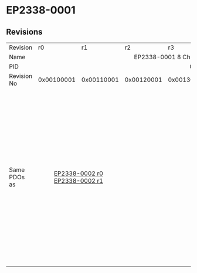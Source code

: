 # EP2338-0001

## Revisions
<table>
<tr>
<td>Revision</td>
<td>r0</td>
<td>r1</td>
<td>r2</td>
<td>r3</td>
<td>r4</td>
<td>r5</td>
<td>r6</td>
<td>r7</td>
</tr>
<tr>
<td>Name</td>
<td colspan=8 align="center">EP2338-0001 8 Ch. Dig. Input/Output 24V, 0,5A, M8</td>
</tr>
<tr>
<td>PID</td>
<td colspan=8 align="center">0x09224052</td>
</tr>
<tr>
<td>Revision No</td>
<td>0x00100001</td>
<td>0x00110001</td>
<td>0x00120001</td>
<td>0x00130001</td>
<td>0x00140001</td>
<td>0x00150001</td>
<td>0x00160001</td>
<td>0x00170001</td>
</tr>
<tr>
<td>Same PDOs as</td>
<td colspan=2 align="center"><a href="EP2338-0002.md">EP2338-0002 r0</a><br/><a href="EP2338-0002.md">EP2338-0002 r1</a></td>
<td colspan=6 align="center"><a href="EP2338-0002.md">EP2338-0002 r2</a><br/><a href="EP2338-0002.md">EP2338-0002 r3</a><br/><a href="EP2338-0002.md">EP2338-0002 r4</a><br/><a href="EP2338-0002.md">EP2338-0002 r5</a><br/><a href="EP2338-0002.md">EP2338-0002 r6</a><br/><a href="EP2338-0002.md">EP2338-0002 r7</a><br/><a href="EP2338-1001.md">EP2338-1001 r0</a><br/><a href="EP2338-1001.md">EP2338-1001 r1</a><br/><a href="EP2338-1001.md">EP2338-1001 r2</a><br/><a href="EP2338-1002.md">EP2338-1002 r0</a><br/><a href="EP2338-1002.md">EP2338-1002 r1</a><br/><a href="EP2338-1002.md">EP2338-1002 r2</a><br/><a href="EPP2338-0001.md">EPP2338-0001 r0</a><br/><a href="EPP2338-0001.md">EPP2338-0001 r1</a><br/><a href="EPP2338-0001.md">EPP2338-0001 r2</a><br/><a href="EPP2338-0002.md">EPP2338-0002 r0</a><br/><a href="EPP2338-0002.md">EPP2338-0002 r1</a><br/><a href="EPP2338-0002.md">EPP2338-0002 r2</a><br/><a href="EPP2338-1001.md">EPP2338-1001 r1</a><br/><a href="EPP2338-1001.md">EPP2338-1001 r2</a><br/><a href="EPP2338-1001.md">EPP2338-1001 r3</a><br/><a href="EPP2338-1002.md">EPP2338-1002 r1</a><br/><a href="EPP2338-1002.md">EPP2338-1002 r2</a><br/><a href="EPP2338-1002.md">EPP2338-1002 r3</a></td>
</tr>
</table>
